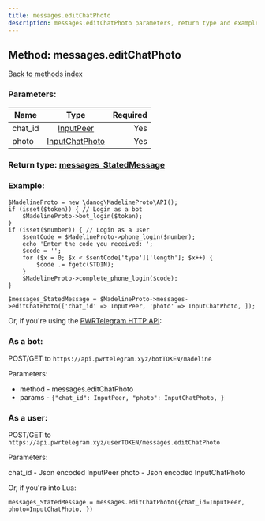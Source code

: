 ```yaml
---
title: messages.editChatPhoto
description: messages.editChatPhoto parameters, return type and example
---
```

## Method: messages.editChatPhoto  
[Back to methods index](index.md)


### Parameters:

| Name     |    Type       | Required |
|----------|:-------------:|---------:|
|chat\_id|[InputPeer](../types/InputPeer.md) | Yes|
|photo|[InputChatPhoto](../types/InputChatPhoto.md) | Yes|


### Return type: [messages\_StatedMessage](../types/messages_StatedMessage.md)

### Example:


```
$MadelineProto = new \danog\MadelineProto\API();
if (isset($token)) { // Login as a bot
    $MadelineProto->bot_login($token);
}
if (isset($number)) { // Login as a user
    $sentCode = $MadelineProto->phone_login($number);
    echo 'Enter the code you received: ';
    $code = '';
    for ($x = 0; $x < $sentCode['type']['length']; $x++) {
        $code .= fgetc(STDIN);
    }
    $MadelineProto->complete_phone_login($code);
}

$messages_StatedMessage = $MadelineProto->messages->editChatPhoto(['chat_id' => InputPeer, 'photo' => InputChatPhoto, ]);
```

Or, if you're using the [PWRTelegram HTTP API](https://pwrtelegram.xyz):

### As a bot:

POST/GET to `https://api.pwrtelegram.xyz/botTOKEN/madeline`

Parameters:

* method - messages.editChatPhoto
* params - `{"chat_id": InputPeer, "photo": InputChatPhoto, }`



### As a user:

POST/GET to `https://api.pwrtelegram.xyz/userTOKEN/messages.editChatPhoto`

Parameters:

chat_id - Json encoded InputPeer
photo - Json encoded InputChatPhoto



Or, if you're into Lua:

```
messages_StatedMessage = messages.editChatPhoto({chat_id=InputPeer, photo=InputChatPhoto, })
```

